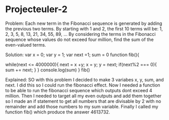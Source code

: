 # Projecteuler-2

Problem: Each new term in the Fibonacci sequence is generated by adding the previous two terms. By starting with 1 and 2, the first 10 terms will be:
1, 2, 3, 5, 8, 13, 21, 34, 55, 89, ...
By considering the terms in the Fibonacci sequence whose values do not exceed four million, find the sum of the even-valued terms.

Solution:
var x = 0;
var y = 1;
var next =1;
sum = 0
function fib(){

while(next <= 4000000){
  next = x +y;
  x = y;
  y = next;
  if(next%2 === 0){
    sum += next;
  }
}
console.log(sum)
}
fib()

Explained:
SO with this problem I decided to make 3 variabes x, y, sum, and next. I did this so I could run the fibonacci effect. Now I needed a function to be able to run the fibonacci sequence which outputs dont exceed 4 million. Then I needed to target all my even outputs and add them together so I made an if statement to get all numbers that are divisable by 2 with no remainder and add those numbers to my sum variable. Finally I called my function fib() which produce the answer 4613732.
